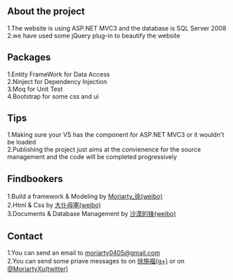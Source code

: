 About the project
---------------------------------------------------------------------------------------------------------
1.The website is using ASP.NET MVC3 and the database is SQL Server 2008<br />
2.we have used some jQuery plug-in to beautify the website<br />

Packages
-------------------------------------------
1.Entity FrameWork for Data Access<br />
2.Ninject for Dependency Injection<br />
3.Moq for Unit Test<br />
4.Bootstrap for some css and ui<br />

Tips
---------------------------------------------------------------------------------------------------------
1.Making sure your VS has the component for ASP.NET MVC3 or it wouldn't be loaded<br />
2.Publishing the project just aims at the convienence for the source management and the code will be completed progressively<br />

Findbookers
---------------------------------------------------------------------------------------------------------
1.Build a framework & Modeling by [Moriarty_徐(weibo)](http://weibo.com/u/2665148623)<br />
2.Html & Css by [大仆母塞(weibo)](http://weibo.com/dapumusai)<br />
3.Documents & Database Management by [沙漠的锋(weibo)](http://weibo.com/u/2376308782)<br />

Contact
------------------------------------------------------
1.You can send an email to moriarty0405@gmail.com <br />
2.You can send some priave messages to on [徐施福(g+)](https://plus.google.com/112959085844786221044) or on [@MoriartyXu(twitter)](https://twitter.com/MoriartyXu)<br />
    
